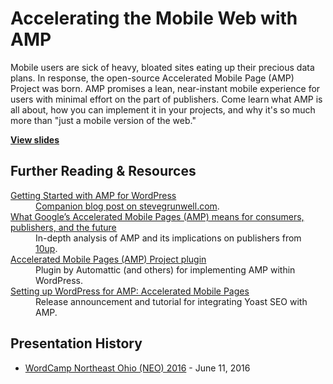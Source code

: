 # Accelerating the Mobile Web with AMP

Mobile users are sick of heavy, bloated sites eating up their precious data plans. In response, the open-source Accelerated Mobile Page (AMP) Project was born. AMP promises a lean, near-instant mobile experience for users with minimal effort on the part of publishers. Come learn what AMP is all about, how you can implement it in your projects, and why it's so much more than "just a mobile version of the web."

**[View slides](http://stevegrunwell.github.io/accelerating-the-mobile-web-with-amp)**


## Further Reading & Resources

<dl>
	<dt><a href="https://stevegrunwell.com/blog/amp-wordpress-getting-started/">Getting Started with AMP for WordPress</dt>
	<dd>Companion blog post on <a href="https://stevegrunwell.com">stevegrunwell.com</a>.</dd>
	<dt><a href="http://10up.com/blog/2016/amp-google-publishers/">What Google’s Accelerated Mobile Pages (AMP) means for consumers, publishers, and the future</a></dt>
	<dd>In-depth analysis of AMP and its implications on publishers from <a href="http://10up.com">10up</a>.</dd>
	<dt><a href="https://wordpress.org/plugins/amp/">Accelerated Mobile Pages (AMP) Project plugin</a></dt>
	<dd>Plugin by Automattic (and others) for implementing AMP within WordPress.</dd>
	<dt><a href="https://yoast.com/setting-up-wordpress-for-amp-accelerated-mobile-pages/">Setting up WordPress for AMP: Accelerated Mobile Pages</a></dt>
	<dd>Release announcement and tutorial for integrating Yoast SEO with AMP.</dd>
</dl>

## Presentation History

* [WordCamp Northeast Ohio (NEO) 2016](https://2016.neo.wordcamp.org/) - June 11, 2016

